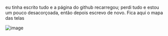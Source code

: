 eu tinha escrito tudo e a página do github recarregou; perdi tudo e estou um pouco desacorçoada, então depois escrevo de novo. Fica aqui o mapa das telas

![image](https://github.com/user-attachments/assets/ca73b6cf-111f-43b7-9207-35ee0715e209)
